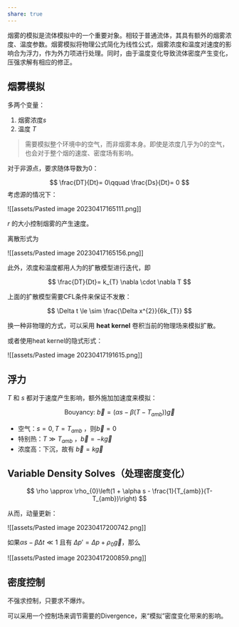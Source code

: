 ```yaml
---
share: true
---
```


烟雾的模拟是流体模拟中的一个重要对象。相较于普通流体，其具有额外的烟雾浓度、温度参数。烟雾模拟将物理公式简化为线性公式，烟雾浓度和温度对速度的影响合为浮力，作为外力项进行处理。同时，由于温度变化导致流体密度产生变化，压强求解有相应的修正。


## 烟雾模拟

多两个变量：

1. 烟雾浓度$s$
2. 温度 $T$

> 需要模拟整个环境中的空气，而非烟雾本身。即使是浓度几乎为0的空气，也会对于整个烟的速度、密度场有影响。

对于非源点，要求随体导数为0：

$$
\frac{DT}{Dt}= 0\qquad \frac{Ds}{Dt}= 0
$$
考虑源的情况下：

![[assets/Pasted image 20230417165111.png]]

$r$ 的大小控制烟雾的产生速度。

离散形式为

![[assets/Pasted image 20230417165156.png]]


此外，浓度和温度都用人为的扩散模型进行迭代，即

$$
\frac{DT}{Dt}= k_{T} \nabla \cdot \nabla T
$$

上面的扩散模型需要CFL条件来保证不发散：

$$
\Delta t \le \sim \frac{\Delta x^{2}}{6k_{T}}
$$

换一种非物理的方式，可以采用 **heat kernel** 卷积当前的物理场来模拟扩散。

或者使用heat kernel的隐式形式：

![[assets/Pasted image 20230417191615.png]]

## 浮力

$T$ 和 $s$ 都对于速度产生影响，额外施加加速度来模拟：

$$
\text{Bouyancy: }\vec b =\left(\alpha s - \beta(T - T_{amb}) \right) \vec g
$$

- 空气：$s=0, T=T_{amb}$ ，则$\vec b = 0$
- 特别热：$T \gg T_{amb}$ ，$\vec b = - k \vec g$
- 浓度高：下沉，故有 $\vec b = k \vec g$

## Variable Density Solves（处理密度变化）

$$
\rho \approx \rho_{0}\left(1 + \alpha s - \frac{1}{T_{amb}}(T- T_{amb})\right)
$$

从而，动量更新：

![[assets/Pasted image 20230417200742.png]]

如果$\alpha s - \beta \Delta t\ll 1$ 且有 $\Delta p'=\Delta p +\rho_{0}\vec g$，那么

![[assets/Pasted image 20230417200859.png]]

## 密度控制

不强求控制，只要求不爆炸。

可以采用一个控制场来调节需要的Divergence，来“模拟”密度变化带来的影响。